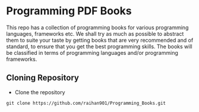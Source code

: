 # Programming PDF Books

This repo has a collection of programming books for various programming languages, frameworks etc. We shall try as much as possible to abstract them to suite your taste by getting books that are very recommended and of standard, to ensure that you get the best programming skills. The books will be classified in terms of programming languages and/or programming frameworks.

## Cloning Repository

* Clone the repository
```
git clone https://github.com/raihan901/Programming_Books.git
```

